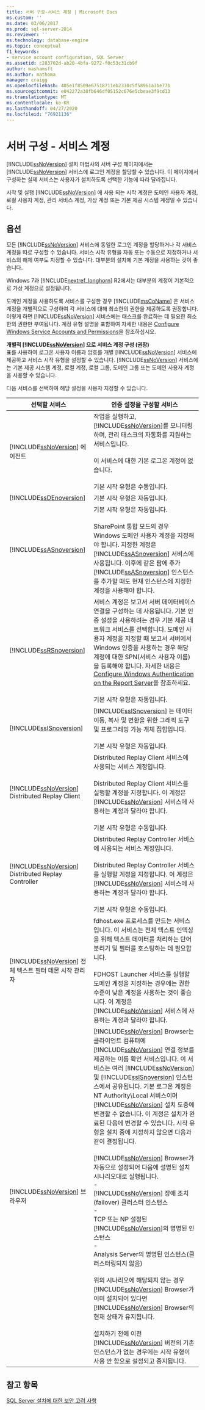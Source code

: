 ```yaml
---
title: 서버 구성-서비스 계정 | Microsoft Docs
ms.custom: ''
ms.date: 03/06/2017
ms.prod: sql-server-2014
ms.reviewer: ''
ms.technology: database-engine
ms.topic: conceptual
f1_keywords:
- service account configuration, SQL Server
ms.assetid: c283702d-ab20-4bfa-9272-f0c53c31cb9f
author: mashamsft
ms.author: mathoma
manager: craigg
ms.openlocfilehash: 405e1f8509e67518711eb2330c5f58961a3be77b
ms.sourcegitcommit: e042272a38fb646df05152c676e5cbeae3f9cd13
ms.translationtype: MT
ms.contentlocale: ko-KR
ms.lasthandoff: 04/27/2020
ms.locfileid: "76921136"
---
```

# <a name="server-configuration---service-accounts"></a>서버 구성 - 서비스 계정
  [!INCLUDE[ssNoVersion](../../includes/ssnoversion-md.md)] 설치 마법사의 서버 구성 페이지에서는 [!INCLUDE[ssNoVersion](../../includes/ssnoversion-md.md)] 서비스에 로그인 계정을 할당할 수 있습니다. 이 페이지에서 구성하는 실제 서비스는 사용자가 설치하도록 선택한 기능에 따라 달라집니다.  
  
시작 및 실행 [!INCLUDE[ssNoVersion](../../includes/ssnoversion-md.md)] 에 사용 되는 시작 계정은 도메인 사용자 계정, 로컬 사용자 계정, 관리 서비스 계정, 가상 계정 또는 기본 제공 시스템 계정일 수 있습니다.  
  
## <a name="options"></a>옵션  
 모든 [!INCLUDE[ssNoVersion](../../includes/ssnoversion-md.md)] 서비스에 동일한 로그인 계정을 할당하거나 각 서비스 계정을 따로 구성할 수 있습니다. 서비스 시작 유형을 자동 또는 수동으로 지정하거나 서비스의 해제 여부도 지정할 수 있습니다. 대부분의 설치에 기본 계정을 사용하는 것이 좋습니다.  
  
 Windows 7과 [!INCLUDE[nextref_longhorn](../../includes/nextref-longhorn-md.md)] R2에서는 대부분의 계정이 기본적으로 가상 계정으로 설정됩니다.  
  
 도메인 계정을 사용하도록 서비스를 구성한 경우 [!INCLUDE[msCoName](../../includes/msconame-md.md)] 은 서비스 계정을 개별적으로 구성하여 각 서비스에 대해 최소한의 권한을 제공하도록 권장합니다. 이렇게 하면 [!INCLUDE[ssNoVersion](../../includes/ssnoversion-md.md)] 서비스에는 태스크를 완료하는 데 필요한 최소한의 권한만 부여됩니다. 계정 유형 설명을 포함하여 자세한 내용은 [Configure Windows Service Accounts and Permissions](../../database-engine/configure-windows/configure-windows-service-accounts-and-permissions.md)을 참조하십시오.  
  
 **개별적 [!INCLUDE[ssNoVersion](../../includes/ssnoversion-md.md)] 으로 서비스 계정 구성 (권장)**  
 표를 사용하여 로그온 사용자 이름과 암호를 개별 [!INCLUDE[ssNoVersion](../../includes/ssnoversion-md.md)] 서비스에 제공하고 서비스 시작 유형을 설정할 수 있습니다. [!INCLUDE[ssNoVersion](../../includes/ssnoversion-md.md)] 서비스에는 기본 제공 시스템 계정, 로컬 계정, 로컬 그룹, 도메인 그룹 또는 도메인 사용자 계정을 사용할 수 있습니다.  
  
 다음 서비스를 선택하여 해당 설정을 사용자 지정할 수 있습니다.  
  
|선택할 서비스|인증 설정을 구성할 서비스|  
|-------------------------|----------------------------------------------|  
|[!INCLUDE[ssNoVersion](../../includes/ssnoversion-md.md)] 에이전트|작업을 실행하고, [!INCLUDE[ssNoVersion](../../includes/ssnoversion-md.md)]를 모니터링하며, 관리 태스크의 자동화를 지원하는 서비스입니다.<br /><br /> 이 서비스에 대한 기본 로그온 계정이 없습니다.<br /><br /> 기본 시작 유형은 수동입니다.|  
|[!INCLUDE[ssDEnoversion](../../includes/ssdenoversion-md.md)]|기본 시작 유형은 자동입니다.|  
|[!INCLUDE[ssASnoversion](../../includes/ssasnoversion-md.md)]|기본 시작 유형은 자동입니다.<br /><br /> SharePoint 통합 모드의 경우 Windows 도메인 사용자 계정을 지정해야 합니다. 지정한 계정은 [!INCLUDE[ssASnoversion](../../includes/ssasnoversion-md.md)] 서비스에 사용됩니다. 이후에 같은 팜에 추가 [!INCLUDE[ssASnoversion](../../includes/ssasnoversion-md.md)] 인스턴스를 추가할 때도 현재 인스턴스에 지정한 계정을 사용해야 합니다.|  
|[!INCLUDE[ssRSnoversion](../../includes/ssrsnoversion-md.md)]|서비스 계정은 보고서 서버 데이터베이스 연결을 구성하는 데 사용됩니다. 기본 인증 설정을 사용하려는 경우 기본 제공 네트워크 서비스를 선택합니다. 도메인 사용자 계정을 지정할 때 보고서 서버에서 Windows 인증을 사용하는 경우 해당 계정에 대한 SPN(서비스 사용자 이름)을 등록해야 합니다. 자세한 내용은 [Configure Windows Authentication on the Report Server](../../reporting-services/security/configure-windows-authentication-on-the-report-server.md)을 참조하세요.<br /><br /> 기본 시작 유형은 자동입니다.|  
|[!INCLUDE[ssISnoversion](../../includes/ssisnoversion-md.md)]|[!INCLUDE[ssISnoversion](../../includes/ssisnoversion-md.md)] 는 데이터 이동, 복사 및 변환을 위한 그래픽 도구 및 프로그래밍 가능 개체 집합입니다.<br /><br /> 기본 시작 유형은 자동입니다.|  
|[!INCLUDE[ssNoVersion](../../includes/ssnoversion-md.md)] Distributed Replay Client|Distributed Replay Client 서비스에 사용되는 서비스 계정입니다.<br /><br /> Distributed Replay Client 서비스를 실행할 계정을 지정합니다. 이 계정은 [!INCLUDE[ssNoVersion](../../includes/ssnoversion-md.md)] 서비스에 사용하는 계정과 달라야 합니다.<br /><br /> 기본 시작 유형은 수동입니다.|  
|[!INCLUDE[ssNoVersion](../../includes/ssnoversion-md.md)] Distributed Replay Controller|Distributed Replay Controller 서비스에 사용되는 서비스 계정입니다.<br /><br /> Distributed Replay Controller 서비스를 실행할 계정을 지정합니다. 이 계정은 [!INCLUDE[ssNoVersion](../../includes/ssnoversion-md.md)] 서비스에 사용하는 계정과 달라야 합니다.<br /><br /> 기본 시작 유형은 수동입니다.|  
|[!INCLUDE[ssNoVersion](../../includes/ssnoversion-md.md)] 전체 텍스트 필터 데몬 시작 관리자|fdhost.exe 프로세스를 만드는 서비스입니다. 이 서비스는 전체 텍스트 인덱싱을 위해 텍스트 데이터를 처리하는 단어 분리기 및 필터를 호스팅하는 데 필요합니다.<br /><br /> FDHOST Launcher 서비스를 실행할 도메인 계정을 지정하는 경우에는 권한 수준이 낮은 계정을 사용하는 것이 좋습니다. 이 계정은 [!INCLUDE[ssNoVersion](../../includes/ssnoversion-md.md)] 서비스에 사용하는 계정과 달라야 합니다.|  
|[!INCLUDE[ssNoVersion](../../includes/ssnoversion-md.md)] 브라우저|[!INCLUDE[ssNoVersion](../../includes/ssnoversion-md.md)] Browser는 클라이언트 컴퓨터에 [!INCLUDE[ssNoVersion](../../includes/ssnoversion-md.md)] 연결 정보를 제공하는 이름 확인 서비스입니다. 이 서비스는 여러 [!INCLUDE[ssNoVersion](../../includes/ssnoversion-md.md)] 및 [!INCLUDE[ssISnoversion](../../includes/ssisnoversion-md.md)] 인스턴스에서 공유됩니다. 기본 로그온 계정은 NT Authority\Local 서비스이며 [!INCLUDE[ssNoVersion](../../includes/ssnoversion-md.md)] 설치 도중에 변경할 수 없습니다. 이 계정은 설치가 완료된 다음에 변경할 수 있습니다. 시작 유형을 설치 중에 지정하지 않으면 다음과 같이 결정됩니다.<br /><br /> [!INCLUDE[ssNoVersion](../../includes/ssnoversion-md.md)] Browser가 자동으로 설정되어 다음에 설명된 설치 시나리오대로 실행됩니다.<br />-<br />                            [!INCLUDE[ssNoVersion](../../includes/ssnoversion-md.md)] 장애 조치(failover) 클러스터 인스턴스<br />-<br />                            TCP 또는 NP 설정된 [!INCLUDE[ssNoVersion](../../includes/ssnoversion-md.md)]의 명명된 인스턴스<br />-<br />                            Analysis Server의 명명된 인스턴스(클러스터링되지 않음)<br /><br /> 위의 시나리오에 해당되지 않는 경우 [!INCLUDE[ssNoVersion](../../includes/ssnoversion-md.md)] Browser가 이미 설치되어 있다면 [!INCLUDE[ssNoVersion](../../includes/ssnoversion-md.md)] Browser의 현재 상태가 유지됩니다.<br /><br /> 설치하기 전에 이전 [!INCLUDE[ssNoVersion](../../includes/ssnoversion-md.md)] 버전의 기존 인스턴스가 없는 경우에는 시작 유형이 사용 안 함으로 설정되고 중지됩니다.|  
  
## <a name="see-also"></a>참고 항목  
 [SQL Server 설치에 대한 보안 고려 사항](../../../2014/sql-server/install/security-considerations-for-a-sql-server-installation.md)  
  
  
